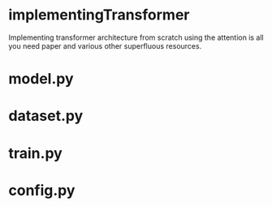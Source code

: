 # implementingTransformer
Implementing transformer architecture from scratch using the attention is all you need paper and various other superfluous resources.

# model.py

# dataset.py

# train.py

# config.py
